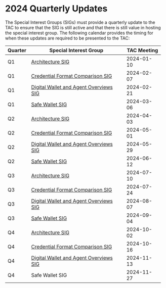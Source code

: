 # 2024 Quarterly Updates

The Special Interest Groups (SIGs) must provide a quarterly update to the TAC to ensure that the SIG is still active and that there is still value in hosting the special interest group. The following calendar provides the timing for when these updates are required to be presented to the TAC:

| Quarter | Special Interest Group                       | TAC Meeting |
| ------- | --------------------------------------       | ----------- |
| Q1      | [Architecture SIG][1]                        | 2024-01-10  |
| Q1      | [Credential Format Comparison SIG][2]        | 2024-02-07  |
| Q1      | [Digital Wallet and Agent Overviews SIG][3]  | 2024-02-21  |
| Q1      | [Safe Wallet SIG][4]                         | 2024-03-06  |
| Q2      | [Architecture SIG][5]                        | 2024-04-03  |
| Q2      | [Credential Format Comparison SIG][6]        | 2024-05-01  |
| Q2      | [Digital Wallet and Agent Overviews SIG][7]  | 2024-05-29  |
| Q2      | [Safe Wallet SIG][8]                         | 2024-06-12  |
| Q3      | [Architecture SIG][9]                        | 2024-07-10  |
| Q3      | [Credential Format Comparison SIG][10]       | 2024-07-24  |
| Q3      | [Digital Wallet and Agent Overviews SIG][11] | 2024-08-07  |
| Q3      | [Safe Wallet SIG][12]                        | 2024-09-04  |
| Q4      | [Architecture SIG][13]                       | 2024-10-02  |
| Q4      | [Credential Format Comparison SIG][14]       | 2024-10-16  |
| Q4      | [Digital Wallet and Agent Overviews SIG][15] | 2024-11-13  |
| Q4      | Safe Wallet SIG                              | 2024-11-27  |

[1]: https://docs.google.com/presentation/d/1ruBVQTp2U9KTR9F9oH55o0ge9Sn0T_KR6utExQqD0Xc/edit?usp=sharing
[2]: https://docs.google.com/presentation/d/1FnegQ8sywiRO13_y-SSev9hFdQ2h7uCHvRWoQ-ZuQSk/edit#slide=id.g2b730f058ff_0_0
[3]: https://docs.google.com/presentation/d/1BEOujwEAT-mIn-nxuWIXlrUFYI3AwLzSF8Cma4iSuuI/edit#slide=id.g2bad4150ed9_0_0
[4]: https://docs.google.com/presentation/d/1G-O26KtU2njSxBqwDn9A-RgE7ldRl5xT_2GnIknM0gI/edit#slide=id.g2bdd8129051_0_0
[5]: https://docs.google.com/presentation/d/1RanuUT2I_K4E0vuwc2qQ4ue7DhNLhbbkmrk6U6pLsnE/edit?usp=sharing
[6]: https://docs.google.com/presentation/d/1he1k6a_1h8nR8P-BcfhfN9HuK0CmU_qSOv9caBWDqX0/edit#slide=id.g26fc029c215_0_0
[7]: https://docs.google.com/presentation/d/19wu3PVZSK5Ue9R4rxKcr7H2JxgEaCFnpQyBK7itiHaY/edit#slide=id.g2e0ce8e9578_0_0
[8]: https://docs.google.com/presentation/d/1798CEGraK6RgVDqz3zU_n28ReHvbobr1/edit
[9]: https://docs.google.com/presentation/d/1SD_ilsg5C5w_Wbl2VQFa9r2hU16Hl6RuZEw4umoXjZI/edit?usp=drive_link
[10]: ../../../meetings/2024/2024-07-24.md#meeting-minutes
[11]: ../../../meetings/2024/2024-08-21.md#meeting-minutes
[12]: ../../../meetings/2024/2024-09-04.md#meeting-minutes
[13]: https://docs.google.com/presentation/d/1rI5pfM1oxvFWPsTDhuBv2fEUwOX4hZfdzuWZTbotvWw
[14]: ../../../meetings/2024/2024-10-16.md#meeting-minutes
[15]: ../../../meetings/2024/2024-11-13.md#meeting-minutes
